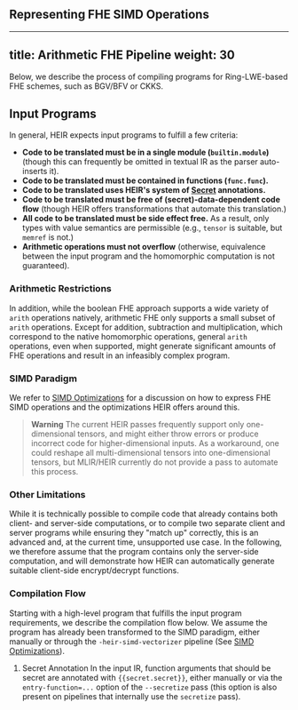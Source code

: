 ## Representing FHE SIMD Operations
<!-- mdformat off(yaml frontmatter) -->
---
title: Arithmetic FHE Pipeline
weight: 30
---
<!-- mdformat on -->

Below, we describe the process of compiling programs for Ring-LWE-based FHE schemes, such as BGV/BFV or CKKS.


## Input Programs
<!-- TODO (#629): Once a design document for frontends/inputs exists, the following paragraph should migrate there, as it's not arithmetic-FHE specific -->
In general, HEIR expects input programs to fulfill a few criteria:
* **Code to be translated must be in a single module (`builtin.module`)**
  (though this can frequently be omitted in textual IR as the parser auto-inserts it).
* **Code to be translated must be contained in functions (`func.func`).**
* **Code to be translated uses HEIR's system of [Secret](https://heir.dev/docs/design/secret) annotations.**
* **Code to be translated must be free of (secret)-data-dependent code flow**
  (though HEIR offers transformations that automate this translation.)
* **All code to be translated must be side effect free.**
  As a result, only types with value semantics are permissible (e.g., `tensor` is suitable, but `memref` is not.)
* **Arithmetic operations must not overflow**
  (otherwise, equivalence between the input program and the homomorphic computation is not guaranteed).

### Arithmetic Restrictions
In addition, while the boolean FHE approach supports a wide variety of `arith` operations natively,
arithmetic FHE only supports a small subset of `arith` operations.
Except for addition, subtraction and multiplication, which correspond to the native homomorphic operations,
general `arith` operations, even when supported,
might generate significant amounts of FHE operations and result in an infeasibly complex program.

### SIMD Paradigm
We refer to [SIMD Optimizations](https://heir.dev/docs/design/simd/)
for a discussion on how to express FHE SIMD operations
and the optimizations HEIR offers around this.

> **Warning**
> The current HEIR passes frequently support only one-dimensional tensors,
> and might either throw errors or produce incorrect code
> for higher-dimensional inputs.
> As a workaround, one could reshape all multi-dimensional tensors into one-dimensional tensors,
> but MLIR/HEIR currently do not provide a pass to automate this process.

### Other Limitations
While it is technically possible to compile code that already contains both client- and server-side computations,
or to compile two separate client and server programs while ensuring they "match up" correctly,
this is an advanced and, at the current time, unsupported use case.
In the following, we therefore assume that the program contains only the server-side computation,
and will demonstrate how HEIR can automatically generate suitable client-side encrypt/decrypt functions.


### Compilation Flow
Starting with a high-level program that fulfills the input program requirements,
we describe the compilation flow below.
We assume the program has already been transformed to the SIMD paradigm,
either manually or through the `-heir-simd-vectorizer` pipeline
(See [SIMD Optimizations](https://heir.dev/docs/design/simd/)).

1. Secret Annotation
   In the input IR, function arguments that should be secret are annotated with `{{secret.secret}}`,
   either manually or via the `entry-function=...` option of the `--secretize` pass
   (this option is also present on pipelines that internally use the `secretize` pass).
   <!-- TODO: I think we should change this, and make the secretize step an explicit step,
              to allow better reuse of the mlir-to-... pipelines for frontends/advanced inputs -->
